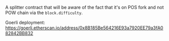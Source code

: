A splitter contract that will be aware of the fact that it's on POS fork and not POW chain via the `block.difficulty`.

Goerli deployment: https://goerli.etherscan.io/address/0x8B185Be564216E93a7920EE79a3fA082842BB832
